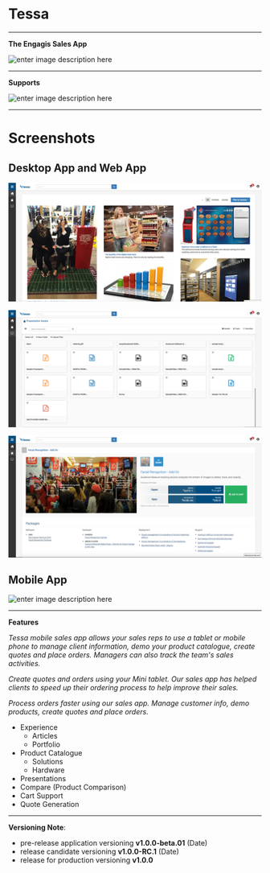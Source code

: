 # Tessa

----------

  **The Engagis Sales App**

![enter image description here](https://digitalsynopsis.com/wp-content/uploads/2013/12/flat-design-apple-icon-devices.jpg)


----------


**Supports**

![enter image description here](https://s30.postimg.org/f4q547z1d/icons_banner.png)

----------
# Screenshots

**Desktop App and Web App**
----------

[<img alt='Ionic Creator' src="https://raw.githubusercontent.com/4LOOPph/tessa-app/master/build/1.png">](https://github.com/4LOOPph/tessa-app/releases)

[<img alt='Ionic Creator' src="https://raw.githubusercontent.com/4LOOPph/tessa-app/master/build/2.png">](https://github.com/4LOOPph/tessa-app/releases)

[<img alt='Ionic Creator' src="https://raw.githubusercontent.com/4LOOPph/tessa-app/master/build/3.png">](https://github.com/4LOOPph/tessa-app/releases)

**Mobile App**
----------

![enter image description here](http://4loopph.github.io/projects/projects/tessa-landing-page/assets/phoneTessa.png)

----------


**Features**

*Tessa mobile sales app allows your sales reps to use a tablet or mobile phone to manage client information, demo your product catalogue, create quotes and place orders. Managers can also track the team's sales activities.*

 *Create quotes and orders using your Mini tablet. Our sales app has helped clients to speed up their ordering process to help improve their sales.*
 
*Process orders faster using our sales app. Manage customer info, demo products, create quotes and place orders.*

 
 - Experience
	 - Articles
	 - Portfolio
 - Product Catalogue
	 - Solutions
	 - Hardware
 - Presentations
 - Compare (Product Comparison)
 - Cart Support
 - Quote Generation


----------
**Versioning Note**:
- pre-release application versioning **v1.0.0-beta.01** (Date)
- release candidate versioning **v1.0.0-RC.1** (Date)
- release for production versioning **v1.0.0**
